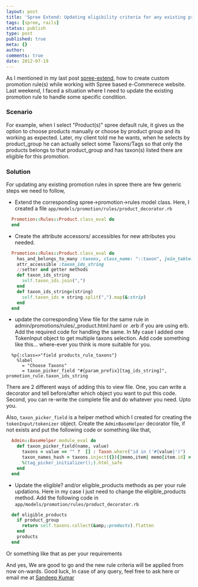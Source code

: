 ```yaml
---
layout: post
title: 'Spree Extend: Updating eligibility criteria for any existing promotion rule'
tags: [spree, rails]
status: publish
type: post
published: true
meta: {}
author: 
comments: true
date: 2012-07-19
---
```


As I mentioned in my last post [spree-extend](http://whatpeoplethink.wordpress.com/2012/07/12/spree-extend-creating-custom-promotion-rule/), how to create custom promotion rule(s) while working with Spree based e-Commerece website. Last weekend, I faced a situation where I need to update the existing promotion rule to handle some specific condition.

### Scenario

For example, when I select "Product(s)" spree default rule, it gives us the option to choose products manually or choose by product group and its working as expected. Later, my client told me he wants, when he selects by product_group he can actually select some Taxons/Tags so that only the products belongs to that product_group and has taxon(s) listed there are eligible for this promotion.

### Solution

For updating any existing promotion rules in spree there are few generic steps we need to follow,

- Extend the corresponding spree->promotion->rules model class. Here, I created a file `app/models/promotion/rules/product_decorator.rb`

```ruby
  Promotion::Rules::Product.class_eval do
  end
```

- Create the attribute accessors/ accessibles for new attributes you needed.

```ruby
  Promotion::Rules::Product.class_eval do
    has_and_belongs_to_many :taxons, class_name: "::taxon", join_table: "taxons_promotion_rules", foreign_key: "promotion_rule_id"
    attr_accessible :taxon_ids_string
    //setter and getter methods
    def taxon_ids_string
      self.taxon_ids.join(",")
    end
    def taxon_ids_string=(string)
      self.taxon_ids = string.split(",").map(&:strip)
    end
  end
```

* update the corresponding View file for the same rule in admin/promotions/rules/_product.html.haml or .erb if you are using erb. Add the required code for handling the same. In My case I added one TokenInput object to get multiple taxons selection. Add code something like this... where-ever you think is more suitable for you.

```haml
  %p{:class=>"field products_rule_taxons"}
    %label
      = "Choose Taxons"
      = taxon_picker_field "#{param_prefix}[tag_ids_string]", promotion_rule.taxon_ids_string
```

There are 2 different ways of adding this to view file. One, you can write a decorator and tell before/after which object you want to put this code. Second, you can re-write the complete file and do whatever you need. Upto you.

Also, `taxon_picker_field` is a helper method which I created for creating the `tokenInput/tokenizer` object. Create the `AdminBaseHelper` decorator file, if not exists and put the following code or something like that,

```ruby
  Admin::BaseHelper.module_eval do
    def taxon_picker_field(name, value)
      taxons = value == "" ?  [] : Taxon.where("id in ('#{value}')")
      taxon_names_hash = taxons.inject({}){|memo,item| memo[item.id] = item.name; memo}
      %(tag_picker_initializer();).html_safe
    end
  end
```

* Update the eligible? and/or eligible_products methods as per your rule updations. Here in my case I just need to change the eligible_products method. Add the following code in `app/models/promotion/rules/product_decorator.rb`

~~~ruby
  def eligible_products
    if product_group
      return self.taxons.collect(&amp;:products).flatten
    end
    products
  end
~~~

Or something like that as per your requirements

And yes, We are good to go and the new rule criteria will be applied from now on-wards. Good luck, In case of any query, feel free to ask here or email me at [Sandeep Kumar](mailto:skr.ymca@gmail.com)
